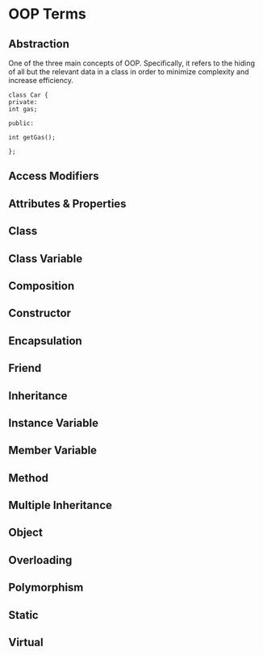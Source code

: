 # OOP Terms

## Abstraction
One of the three main concepts of OOP. Specifically, it refers to the hiding of all but the relevant data in a class in order to minimize complexity and increase efficiency.

```
class Car {
private:
int gas;

public:

int getGas();

};

```


## Access Modifiers

## Attributes & Properties

## Class

## Class Variable

## Composition

## Constructor

## Encapsulation

## Friend

## Inheritance

## Instance Variable

## Member Variable

## Method

## Multiple Inheritance

## Object

## Overloading

## Polymorphism

## Static

## Virtual
